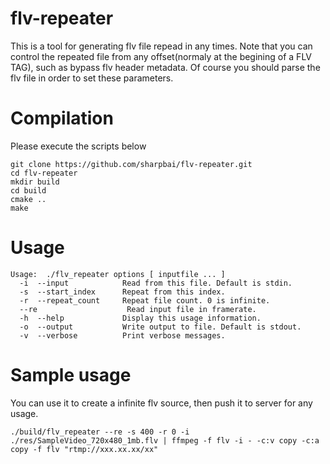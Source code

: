 flv-repeater
================

This is a tool for generating flv file repead in any times. Note that you can control the repeated file from any offset(normaly at the begining of a FLV TAG), such as bypass flv header metadata. Of course you should parse the flv file in order to set these parameters.

# Compilation

Please execute the scripts below

```
git clone https://github.com/sharpbai/flv-repeater.git
cd flv-repeater
mkdir build
cd build
cmake ..
make
```

# Usage

```
Usage:  ./flv_repeater options [ inputfile ... ]
  -i  --input            Read from this file. Default is stdin.
  -s  --start_index      Repeat from this index.
  -r  --repeat_count     Repeat file count. 0 is infinite.
  --re                    Read input file in framerate.
  -h  --help             Display this usage information.
  -o  --output           Write output to file. Default is stdout.
  -v  --verbose          Print verbose messages.
```

# Sample usage

You can use it to create a infinite flv source, then push it to server for any usage.

```
./build/flv_repeater --re -s 400 -r 0 -i ./res/SampleVideo_720x480_1mb.flv | ffmpeg -f flv -i - -c:v copy -c:a copy -f flv "rtmp://xxx.xx.xx/xx"
```



